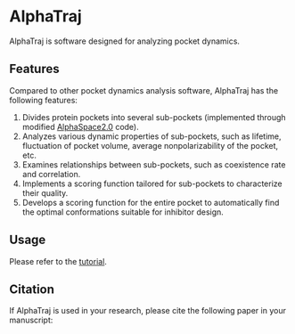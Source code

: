 # AlphaTraj

AlphaTraj is software designed for analyzing pocket dynamics. 

## Features

Compared to other pocket dynamics analysis software, AlphaTraj has the following features:

1. Divides protein pockets into several sub-pockets (implemented through modified [AlphaSpace2.0](https://github.com/RedesignScience/AlphaSpace2/tree/master) code).
2. Analyzes various dynamic properties of sub-pockets, such as lifetime, fluctuation of pocket volume, average nonpolarizability of the pocket, etc.
3. Examines relationships between sub-pockets, such as coexistence rate and correlation.
4. Implements a scoring function tailored for sub-pockets to characterize their quality.
5. Develops a scoring function for the entire pocket to automatically find the optimal conformations suitable for inhibitor design.

## Usage

Please refer to the [tutorial](./tutorial/AlphaTrajTutorial_ENG.md).

## Citation

If AlphaTraj is used in your research, please cite the following paper in your manuscript:
